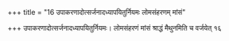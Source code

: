+++
title = "16 उपाकरणादोत्सर्जनादध्यापयितुर्नियमः लोमसंहरणम् मांसं"

+++
उपाकरणादोत्सर्जनादध्यापयितुर्नियमः। लोमसंहरणं मांसं श्राद्धं मैथुनमिति च वर्जयेत् १६